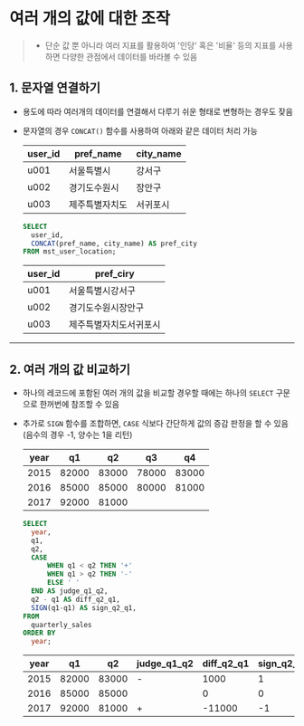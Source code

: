 # 여러 개의 값에 대한 조작

> - 단순 값 뿐 아니라 여러 지표를 활용하여 '인당' 혹은 '비율' 등의 지표를 사용하면 다양한 관점에서 데이터를 바라볼 수 있음

## 1. 문자열 연결하기

- 용도에 따라 여러개의 데이터를 연결해서 다루기 쉬운 형태로 변형하는 경우도 잦음

- 문자열의 경우 `CONCAT()` 함수를 사용하여 아래와 같은 데이터 처리 가능

  | user_id | pref_name      | city_name |
  | ------- | -------------- | --------- |
  | u001    | 서울특별시     | 강서구    |
  | u002    | 경기도수원시   | 장안구    |
  | u003    | 제주특별자치도 | 서귀포시  |

  ```sql
  SELECT
  	user_id,
  	CONCAT(pref_name, city_name) AS pref_city
  FROM mst_user_location;
  ```

  | user_id | pref_ciry              |
  | ------- | ---------------------- |
  | u001    | 서울특별시강서구       |
  | u002    | 경기도수원시장안구     |
  | u003    | 제주특별자치도서귀포시 |

___

## 2. 여러 개의 값 비교하기

- 하나의 레코드에 포함된 여러 개의 값을 비교할 경우할 때에는 하나의 `SELECT` 구문으로 한꺼번에 참조할 수 있음

- 추가로 `SIGN` 함수를 조합하면, `CASE` 식보다 간단하게 값의 증감 판정을 할 수 있음(음수의 경우 -1, 양수는 1을 리턴)

  | year | q1    | q2    | q3    | q4    |
  | ---- | ----- | ----- | ----- | ----- |
  | 2015 | 82000 | 83000 | 78000 | 83000 |
  | 2016 | 85000 | 85000 | 80000 | 81000 |
  | 2017 | 92000 | 81000 |       |       |

  ```sql
  SELECT
  	year,
  	q1,
  	q2,
  	CASE
  		WHEN q1 < q2 THEN '+'
  		WHEN q1 > q2 THEN '-'
  		ELSE ' '
  	END AS judge_q1_q2,
  	q2 - q1 AS diff_q2_q1,
  	SIGN(q1-q1) AS sign_q2_q1,
  FROM
  	quarterly_sales
  ORDER BY
  	year;
  ```

  | year | q1    | q2    | judge_q1_q2 | diff_q2_q1 | sign_q2_q1 |
  | ---- | ----- | ----- | ----------- | ---------- | ---------- |
  | 2015 | 82000 | 83000 | -           | 1000       | 1          |
  | 2016 | 85000 | 85000 |             | 0          | 0          |
  | 2017 | 92000 | 81000 | +           | -11000     | -1         |